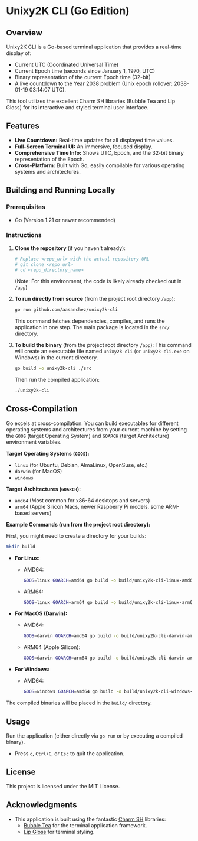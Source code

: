 # Unixy2K CLI (Go Edition)

## Overview

Unixy2K CLI is a Go-based terminal application that provides a real-time display of:
*   Current UTC (Coordinated Universal Time)
*   Current Epoch time (seconds since January 1, 1970, UTC)
*   Binary representation of the current Epoch time (32-bit)
*   A live countdown to the Year 2038 problem (Unix epoch rollover: 2038-01-19 03:14:07 UTC).

This tool utilizes the excellent Charm SH libraries (Bubble Tea and Lip Gloss) for its interactive and styled terminal user interface.

## Features

*   **Live Countdown:** Real-time updates for all displayed time values.
*   **Full-Screen Terminal UI:** An immersive, focused display.
*   **Comprehensive Time Info:** Shows UTC, Epoch, and the 32-bit binary representation of the Epoch.
*   **Cross-Platform:** Built with Go, easily compilable for various operating systems and architectures.

## Building and Running Locally

### Prerequisites

*   Go (Version 1.21 or newer recommended)

### Instructions

1.  **Clone the repository** (if you haven't already):
    ```bash
    # Replace <repo_url> with the actual repository URL
    # git clone <repo_url>
    # cd <repo_directory_name>
    ```
    (Note: For this environment, the code is likely already checked out in `/app`)

2.  **To run directly from source** (from the project root directory `/app`):
    ```bash
    go run github.com/aasanchez/unixy2k-cli
    ```
    This command fetches dependencies, compiles, and runs the application in one step. The main package is located in the `src/` directory.

3.  **To build the binary** (from the project root directory `/app`):
    This command will create an executable file named `unixy2k-cli` (or `unixy2k-cli.exe` on Windows) in the current directory.
    ```bash
    go build -o unixy2k-cli ./src
    ```
    Then run the compiled application:
    ```bash
    ./unixy2k-cli
    ```

## Cross-Compilation

Go excels at cross-compilation. You can build executables for different operating systems and architectures from your current machine by setting the `GOOS` (target Operating System) and `GOARCH` (target Architecture) environment variables.

**Target Operating Systems (`GOOS`):**
*   `linux` (for Ubuntu, Debian, AlmaLinux, OpenSuse, etc.)
*   `darwin` (for MacOS)
*   `windows`

**Target Architectures (`GOARCH`):**
*   `amd64` (Most common for x86-64 desktops and servers)
*   `arm64` (Apple Silicon Macs, newer Raspberry Pi models, some ARM-based servers)

**Example Commands (run from the project root directory):**

First, you might need to create a directory for your builds:
```bash
mkdir build
```

*   **For Linux:**
    *   AMD64:
        ```bash
        GOOS=linux GOARCH=amd64 go build -o build/unixy2k-cli-linux-amd64 ./src
        ```
    *   ARM64:
        ```bash
        GOOS=linux GOARCH=arm64 go build -o build/unixy2k-cli-linux-arm64 ./src
        ```

*   **For MacOS (Darwin):**
    *   AMD64:
        ```bash
        GOOS=darwin GOARCH=amd64 go build -o build/unixy2k-cli-darwin-amd64 ./src
        ```
    *   ARM64 (Apple Silicon):
        ```bash
        GOOS=darwin GOARCH=arm64 go build -o build/unixy2k-cli-darwin-arm64 ./src
        ```

*   **For Windows:**
    *   AMD64:
        ```bash
        GOOS=windows GOARCH=amd64 go build -o build/unixy2k-cli-windows-amd64.exe ./src
        ```

The compiled binaries will be placed in the `build/` directory.

## Usage

Run the application (either directly via `go run` or by executing a compiled binary).

*   Press `q`, `Ctrl+C`, or `Esc` to quit the application.

## License

This project is licensed under the MIT License.

## Acknowledgments

*   This application is built using the fantastic [Charm SH](https://charm.sh/) libraries:
    *   [Bubble Tea](https://github.com/charmbracelet/bubbletea) for the terminal application framework.
    *   [Lip Gloss](https://github.com/charmbracelet/lipgloss) for terminal styling.
